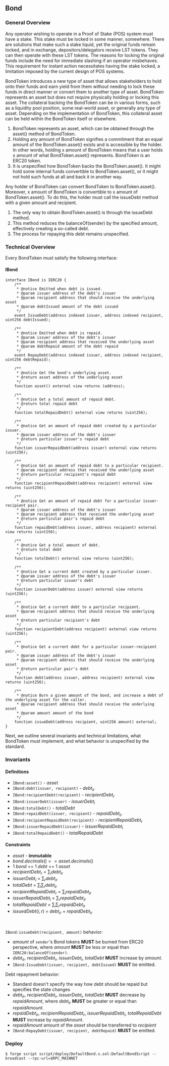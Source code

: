 ## Bond

### General Overview

Any operator wishing to operate in a Proof of Stake (POS) system must have a stake. This stake must be locked in some manner, somewhere. There are solutions that make such a stake liquid, yet the original funds remain locked, and in exchange, depositors/delegators receive LST tokens. They can then operate with these LST tokens. The reasons for locking the original funds include the need for immediate slashing if an operator misbehaves. This requirement for instant action necessitates having the stake locked, a limitation imposed by the current design of POS systems.

BondToken introduces a new type of asset that allows stakeholders to hold onto their funds and earn yield from them without needing to lock these funds in direct manner or convert them to another type of asset. BondToken represents an asset but does not require physically holding or locking this asset. The collateral backing the BondToken can be in various forms, such as a liquidity pool position, some real-world asset, or generally any type of asset. Depending on the implementation of BondToken, this collateral asset can be held within the BondToken itself or elsewhere.

1. BondToken represents an asset, which can be obtained through the asset() method of BondToken.
2. Holding any amount of BondToken signifies a commitment that an equal amount of the BondToken.asset() exists and is accessible by the holder. In other words, holding x amount of BondToken means that a user holds x amount of what BondToken.asset() represents. BondToken is an ERC20 token.
3. It is unspecified how BondToken backs the BondToken.asset(). It might hold some internal funds convertible to BondToken.asset(), or it might not hold such funds at all and back it in another way.

Any holder of BondToken can convert BondToken to BondToken.asset(). Moreover, x amount of BondToken is convertible to x amount of BondToken.asset(). To do this, the holder must call the issueDebt method with a given amount and recipient.

1. The only way to obtain BondToken.asset() is through the issueDebt method.
2. This method reduces the balanceOf(sender) by the specified amount, effectively creating a so-called debt.
3. The process for repaying this debt remains unspecified.

### Technical Overview

Every BondToken must satisfy the following interface:

#### IBond

```solidity
interface IBond is IERC20 {
    /**
     * @notice Emitted when debt is issued.
     * @param issuer address of the debt's issuer
     * @param recipient address that should receive the underlying asset
     * @param debtIssued amount of the debt issued
     */
    event IssueDebt(address indexed issuer, address indexed recipient, uint256 debtIssued);

    /**
     * @notice Emitted when debt is repaid.
     * @param issuer address of the debt's issuer
     * @param recipient address that received the underlying asset
     * @param debtRepaid amount of the debt repaid
     */
    event RepayDebt(address indexed issuer, address indexed recipient, uint256 debtRepaid);

    /**
     * @notice Get the bond's underlying asset.
     * @return asset address of the underlying asset
     */
    function asset() external view returns (address);

    /**
     * @notice Get a total amount of repaid debt.
     * @return total repaid debt
     */
    function totalRepaidDebt() external view returns (uint256);

    /**
     * @notice Get an amount of repaid debt created by a particular issuer.
     * @param issuer address of the debt's issuer
     * @return particular issuer's repaid debt
     */
    function issuerRepaidDebt(address issuer) external view returns (uint256);

    /**
     * @notice Get an amount of repaid debt to a particular recipient.
     * @param recipient address that received the underlying asset
     * @return particular recipient's repaid debt
     */
    function recipientRepaidDebt(address recipient) external view returns (uint256);

    /**
     * @notice Get an amount of repaid debt for a particular issuer-recipient pair.
     * @param issuer address of the debt's issuer
     * @param recipient address that received the underlying asset
     * @return particular pair's repaid debt
     */
    function repaidDebt(address issuer, address recipient) external view returns (uint256);

    /**
     * @notice Get a total amount of debt.
     * @return total debt
     */
    function totalDebt() external view returns (uint256);

    /**
     * @notice Get a current debt created by a particular issuer.
     * @param issuer address of the debt's issuer
     * @return particular issuer's debt
     */
    function issuerDebt(address issuer) external view returns (uint256);

    /**
     * @notice Get a current debt to a particular recipient.
     * @param recipient address that should receive the underlying asset
     * @return particular recipient's debt
     */
    function recipientDebt(address recipient) external view returns (uint256);

    /**
     * @notice Get a current debt for a particular issuer-recipient pair.
     * @param issuer address of the debt's issuer
     * @param recipient address that should receive the underlying asset
     * @return particular pair's debt
     */
    function debt(address issuer, address recipient) external view returns (uint256);

    /**
     * @notice Burn a given amount of the bond, and increase a debt of the underlying asset for the caller.
     * @param recipient address that should receive the underlying asset
     * @param amount amount of the bond
     */
    function issueDebt(address recipient, uint256 amount) external;
}
```

Next, we outline several invariants and technical limitations, what BondToken must implement, and what behavior is unspecified by the standard.

### Invariants

#### Definitions

- `IBond:asset()` - $asset$
- `IBond:debt(issuer, recipient)` - $debt_{ir}$
- `IBond:recipientDebt(recipient)` - $recipientDebt_{r}$
- `IBond:issuerDebt(issuer)` - $issuerDebt_{i}$
- `IBond:totalDebt()` - $totalDebt$
- `IBond:repaidDebt(issuer, recipient)` - $repaidDebt_{ir}$
- `IBond:recipientRepaidDebt(recipient)` - $recipientRepaidDebt_{r}$
- `IBond:issuerRepaidDebt(issuer)` - $issuerRepaidDebt_{i}$
- `IBond:totalRepaidDebt()` - $totalRepaidDebt$

#### Constraints

- $asset$ - **immutable**
- $bond.decimals() == asset.decimals()$
- $1$ $bond$ == $1$ $debt$ == $1$ $asset$
- $recipientDebt_{r}$ = $\sum_{i} debt_{ir}$
- $issuerDebt_{i}$ = $\sum_{r} debt_{ir}$
- $totalDebt$ = $\sum_{i}\sum_{r} debt_{ir}$
- $recipientRepaidDebt_{r}$ = $\sum_{i} repaidDebt_{ir}$
- $issuerRepaidDebt_{i}$ = $\sum_{r} repaidDebt_{ir}$
- $totalRepaidDebt$ = $\sum_{i}\sum_{r} repaidDebt_{ir}$
- $issuedDebt(i, r)$ = $debt_{ir}$ + $repaidDebt_{ir}$

<br/>

`IBond:issueDebt(recipient, amount)` behavior:

- $amount$ of `sender`'s Bond tokens **MUST** be burned from ERC20 perspective, where $amount$ **MUST** be less or equal than `IERC20:balanceOf(sender)`.
- $debt_{ir}$, $recipientDebt_{r}$, $issuerDebt_{i}$, $totalDebt$ **MUST** increase by $amount$.
- `IBond:IssueDebt(issuer, recipient, debtIssued)` **MUST** be emitted.

Debt repayment behavior:

- Standard doesn't specify the way how debt should be repaid but specifies the state changes
- $debt_{ir}$, $recipientDebt_{r}$, $issuerDebt_{i}$, $totalDebt$ **MUST** decrease by $repaidAmount$, where $debt_{ir}$ **MUST** be greater or equal than $repaidAmount$.
- $repaidDebt_{ir}$, $recipientRepaidDebt_{r}$, $issuerRepaidDebt_{i}$, $totalRepaidDebt$ **MUST** increase by $repaidAmount$.
- $repaidAmount$ amount of the $asset$ should be transferred to $recipient$
- `IBond:RepayDebt(issuer, recipient, debtRepaid)` **MUST** be emitted.

### Deploy

```shell
$ forge script script/deploy/DefaultBond.s.sol:DefaultBondScript --broadcast --rpc-url=$RPC_MAINNET
```
